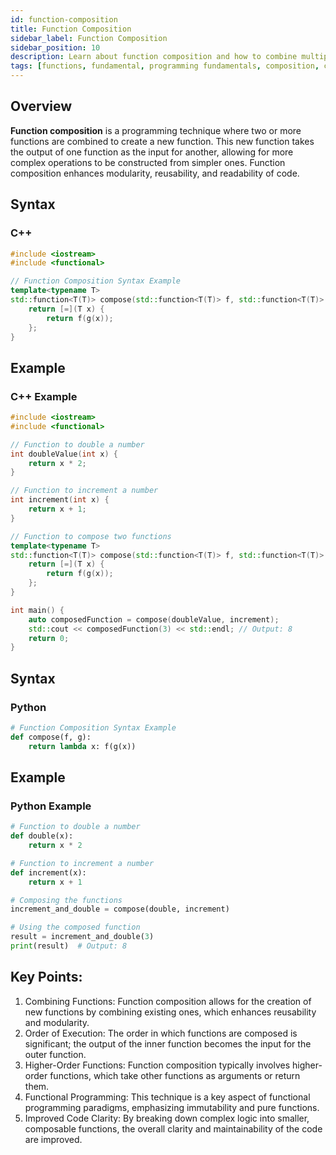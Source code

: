 ```yaml
---
id: function-composition
title: Function Composition
sidebar_label: Function Composition
sidebar_position: 10
description: Learn about function composition and how to combine multiple functions into one in C++ and Python.
tags: [functions, fundamental, programming fundamentals, composition, c++, python]
---
```


## Overview
**Function composition** is a programming technique where two or more functions are combined to create a new function. This new function takes the output of one function as the input for another, allowing for more complex operations to be constructed from simpler ones. Function composition enhances modularity, reusability, and readability of code.

## Syntax
### C++
```cpp
#include <iostream>
#include <functional>

// Function Composition Syntax Example
template<typename T>
std::function<T(T)> compose(std::function<T(T)> f, std::function<T(T)> g) {
    return [=](T x) {
        return f(g(x));
    };
}

```

## Example
### C++ Example
```c++
#include <iostream>
#include <functional>

// Function to double a number
int doubleValue(int x) {
    return x * 2;
}

// Function to increment a number
int increment(int x) {
    return x + 1;
}

// Function to compose two functions
template<typename T>
std::function<T(T)> compose(std::function<T(T)> f, std::function<T(T)> g) {
    return [=](T x) {
        return f(g(x));
    };
}

int main() {
    auto composedFunction = compose(doubleValue, increment);
    std::cout << composedFunction(3) << std::endl; // Output: 8
    return 0;
}


```



## Syntax
### Python
```py
# Function Composition Syntax Example
def compose(f, g):
    return lambda x: f(g(x))

```

## Example
### Python Example
```py
# Function to double a number
def double(x):
    return x * 2

# Function to increment a number
def increment(x):
    return x + 1

# Composing the functions
increment_and_double = compose(double, increment)

# Using the composed function
result = increment_and_double(3)
print(result)  # Output: 8


```


## Key Points:
1. Combining Functions: Function composition allows for the creation of new functions by combining existing ones, which enhances reusability and modularity.
2. Order of Execution: The order in which functions are composed is significant; the output of the inner function becomes the input for the outer function.
3. Higher-Order Functions: Function composition typically involves higher-order functions, which take other functions as arguments or return them.
4. Functional Programming: This technique is a key aspect of functional programming paradigms, emphasizing immutability and pure functions.
5. Improved Code Clarity: By breaking down complex logic into smaller, composable functions, the overall clarity and maintainability of the code are improved.



